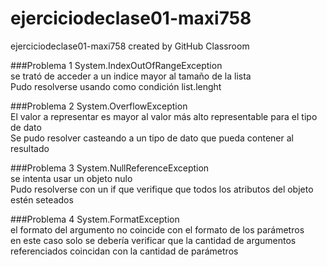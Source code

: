# ejerciciodeclase01-maxi758
ejerciciodeclase01-maxi758 created by GitHub Classroom

###Problema 1
System.IndexOutOfRangeException  
 se trató de acceder a un indice mayor al tamaño de la lista  
 Pudo resolverse usando como condición list.lenght

###Problema 2
System.OverflowException  
El valor a representar es mayor al valor más alto representable para el tipo de dato  
Se pudo resolver casteando a un tipo de dato que pueda contener al resultado

###Problema 3
System.NullReferenceException  
se intenta usar un objeto nulo  
Pudo resolverse con un if que verifique que todos los atributos del objeto estén seteados

###Problema 4
System.FormatException  
el formato del argumento no coincide con el formato de los parámetros  
en este caso solo se debería verificar que la cantidad de argumentos referenciados coincidan con
la cantidad de parámetros

